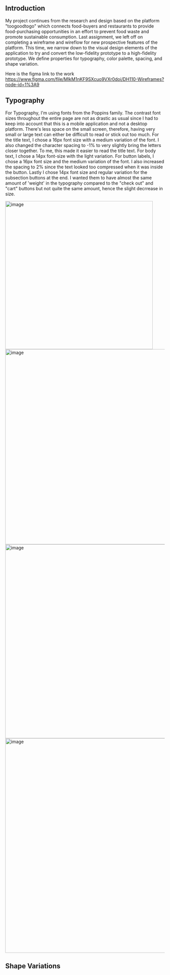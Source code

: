 ## Introduction
My project continues from the research and design based on the platform "toogoodtogo" which connects food-buyers and restaurants to provide food-purchasing opportunities in an effort to prevent food waste and promote sustainable consumption. Last assignment, we left off on completing a wireframe and wireflow for new prospective features of the platform. This time, we narrow down to the visual design elements of the application to try and convert the low-fidelity prototype to a high-fidelity prototype. We define properties for typography, color palette, spacing, and shape variation.

Here is the figma link to the work
https://www.figma.com/file/MlkM1nKF9SXcuo9VXr0doi/DH110-Wireframes?node-id=1%3A9

## Typography

For Typography, I'm using fonts from the Poppins family. The contrast font sizes throughout the entire page are not as drastic as usual since I had to keep into account that this is a mobile application and not a desktop platform. There's less space on the small screen, therefore, having very small or large text can either be difficult to read or stick out too much. For the title text, I chose a 16px font size with a medium variation of the font. I also changed the character spacing to -1% to very slightly bring the letters closer together. To me, this made it easier to read the title text. For body text, I chose a 14px font-size with the light variation. For button labels, I chose a 16px font size and the medium variation of the font. I also increased the spacing to 2% since the text looked too compressed when it was inside the button. Lastly I chose 14px font size and regular variation for the subsection buttons at the end. I wanted them to have almost the same amount of 'weight' in the typography compared to the "check out" and "cart" buttons but not quite the same amount, hence the slight decrrease in size.

<img width="466" alt="image" src="https://user-images.githubusercontent.com/114601982/200720718-a605f002-d4ab-4ce6-8643-199b02d7dcb8.png"> 
<img width="614" alt="image" src="https://user-images.githubusercontent.com/114601982/200722713-0526b60e-1333-491a-a87b-145e7b7f4b90.png"> 
<img width="610" alt="image" src="https://user-images.githubusercontent.com/114601982/200722752-d38fce2a-2bef-446c-ad5a-bf53b1c14509.png">
<img width="675" alt="image" src="https://user-images.githubusercontent.com/114601982/200722821-8ef5fbcf-5afb-4d64-904a-0945674a46b8.png">

## Shape Variations


